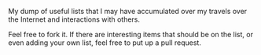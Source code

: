 My dump of useful lists that I may have accumulated over my travels over the Internet and interactions with others.

Feel free to fork it. If there are interesting items that should be on the list, or even adding your own list, feel free to put up a pull request.